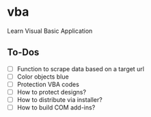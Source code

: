 # vba
Learn Visual Basic Application

<h2> To-Dos</h2>

- [ ] Function to scrape data based on a target url
- [ ] Color objects blue
- [ ] Protection VBA codes
- [ ] How to protect designs?
- [ ] How to distribute via installer?
- [ ] How to build COM add-ins?
